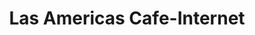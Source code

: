 ---
title: "Las Americas Cafe-Internet"
url: /quetzaltenango/las-americas-cafe-internet/
shop: Kopieren
---